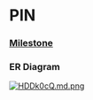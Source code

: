 # PIN

### [Milestone](https://github.com/fssa-batch3/sec_a_gopikannan.saravanan__corejava_project_2/milestones) 

### ER Diagram

[![HDDk0cQ.md.png](https://iili.io/HDDk0cQ.md.png)](https://freeimage.host/i/HDDk0cQ)

